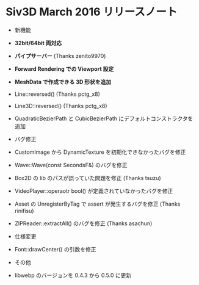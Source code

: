 ﻿# Siv3D March 2016 リリースノート

- 新機能
 - <b>32bit/64bit 両対応</b>
 - <b>パイプサーバー</b> (Thanks zenito9970)
 - <b>Forward Rendering での Viewport 設定</b>
 - <b>MeshData で作成できる 3D 形状を追加</b>
 - Line::reversed() (Thanks pctg_x8)
 - Line3D::reversed() (Thanks pctg_x8)
 - QuadraticBezierPath と CubicBezierPath にデフォルトコンストラクタを追加

- バグ修正
 - CustomImage から DynamicTexture を初期化できなかったバグを修正
 - Wave::Wave(const SecondsF&) のバグを修正
 - Box2D の lib のパスが誤っていた問題を修正 (Thanks tsuzu)
 - VideoPlayer::operaotr bool() が定義されていなかったバグを修正
 - Asset の UnregisterByTag で assert が発生するバグを修正 (Thanks rinifisu)
 - ZIPReader::extractAll() のバグを修正 (Thanks asachun)

- 仕様変更
 -  Font::drawCenter() の引数を修正
 
- その他
 - libwebp のバージョンを 0.4.3 から 0.5.0 に更新